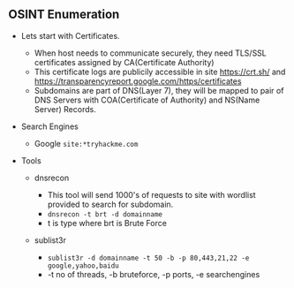 ## OSINT Enumeration
- Lets start with Certificates.
    - When host needs to communicate securely, they need TLS/SSL certificates assigned by CA(Certificate Authority)
    - This certificate logs are publicily accessible in site https://crt.sh/ and https://transparencyreport.google.com/https/certificates
    - Subdomains are part of DNS(Layer 7), they will be mapped to pair of DNS Servers with COA(Certificate of Authority) and NS(Name Server) Records.

- Search Engines
    - Google
        ```site:*tryhackme.com```

- Tools
    - dnsrecon
        - This tool will send 1000's of requests to site with wordlist provided to search for subdomain.
        - ```dnsrecon -t brt -d domainname```
        - t is type where brt is Brute Force
    
    - sublist3r
        - ```sublist3r -d domainname -t 50 -b -p 80,443,21,22 -e google,yahoo,baidu```
        - -t no of threads, -b bruteforce, -p ports, -e searchengines